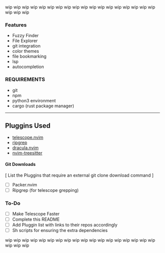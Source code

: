 wip wip wip wip wip wip wip wip wip wip wip wip wip wip wip wip wip wip wip wip wip 

### Features

- Fuzzy Finder
- File Explorer
- git integration
- color themes
- file bookmarking
- lsp
- autocompletion

### REQUIREMENTS

- git
- npm
- python3 environment
- cargo (rust package manager)

----------------------------------------------------------

## Pluggins Used

- [telescope.nvim](https://github.com/nvim-telescope/telescope.nvim)
- [ripgrep](https://github.com/BurntSushi/ripgrep)
- [dracula.nvim](https://github.com/Mofiqul/dracula.nvim)
- [nvim-treesitter](https://github.com/nvim-treesitter/nvim-treesitter)

#### Git Downloads

[ List the Pluggins that require an external git clone download command ]

- [ ] Packer.nvim
- [ ] Ripgrep (for telescope grepping)

### To-Do

- [ ] Make Telescope Faster
- [ ] Complete this README
- [ ] Add Pluggin list with links to their repos accordingly
- [ ] Sh scripts for ensuring the extra dependencies 

wip wip wip wip wip wip wip wip wip wip wip wip wip wip wip wip wip wip wip wip wip 

